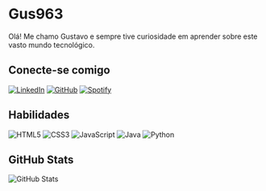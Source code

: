 # Gus963
Olá! Me chamo Gustavo e sempre tive curiosidade em aprender sobre este vasto mundo tecnológico.
## Conecte-se comigo
[![LinkedIn](https://img.shields.io/badge/LinkedIn-000?style=for-the-badge&logo=linkedin&logoColor=42C920)](https://www.linkedin.com/in/gustavo-fernandes-9b8289257/)
[![GitHub](https://img.shields.io/badge/GitHub-000?style=for-the-badge&logo=GitHub&logoColor=42C920)](https://github.com/Gusta963)
[![Spotify](https://img.shields.io/badge/Spotify-000?style=for-the-badge&logo=Spotify&logoColor=42C920)](https://open.spotify.com/user/31iyx6r43wgy6by3k7kuxlzwymoq?si=5603e0cdf990405e)

## Habilidades
![HTML5](https://img.shields.io/badge/HTML5-000?style=for-the-badge&logo=html5&logoColor=42C920)
![CSS3](https://img.shields.io/badge/CSS3-000?style=for-the-badge&logo=css3&logoColor=42C920)
![JavaScript](https://img.shields.io/badge/JavaScript-000?style=for-the-badge&logo=javascript&logoColor=42C920)
![Java](https://img.shields.io/badge/Java-000?style=for-the-badge&logo=java&logoColor=42C920)
![Python](https://img.shields.io/badge/Python-000?style=for-the-badge&logo=python&logoColor=42C920)

## GitHub Stats
![GitHub Stats](https://github-readme-stats.vercel.app/api?username=Gusta963&theme=transparent&bg_color=000&border_color=42C920&show_icons=true&icon_color=42C920&title_color=42C920&text_color=FFF)
